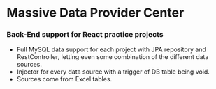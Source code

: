 # Massive Data Provider Center

### Back-End support for React practice projects
* Full MySQL data support for each project with JPA repository and RestController, letting even some combination of the different data sources.
* Injector for every data source with a trigger of DB table being void.
* Sources come from Excel tables.

